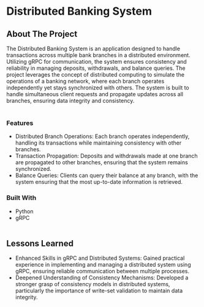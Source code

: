 # Distributed Banking System
## About The Project
The Distributed Banking System is an application designed to handle transactions across multiple bank branches in a distributed environment.
Utilizing gRPC for communication, the system ensures consistency and reliability in managing deposits, withdrawals, and balance queries. 
The project leverages the concept of distributed computing to simulate the operations of a banking network, where each branch operates independently yet stays synchronized with others.
The system is built to handle simultaneous client requests and propagate updates across all branches, ensuring data integrity and consistency.<br><br>

### Features
- Distributed Branch Operations: Each branch operates independently, handling its transactions while maintaining consistency with other branches.
- Transaction Propagation: Deposits and withdrawals made at one branch are propagated to other branches, ensuring that the system remains synchronized.
- Balance Queries: Clients can query their balance at any branch, with the system ensuring that the most up-to-date information is retrieved.

### Built With
- Python
- gRPC<br><br>

## Lessons Learned
- Enhanced Skills in gRPC and Distributed Systems: Gained practical experience in implementing and managing a distributed system using gRPC, ensuring reliable communication between multiple processes.
- Deepened Understanding of Consistency Mechanisms: Developed a stronger grasp of consistency models in distributed systems, particularly the importance of write-set validation to maintain data integrity.


